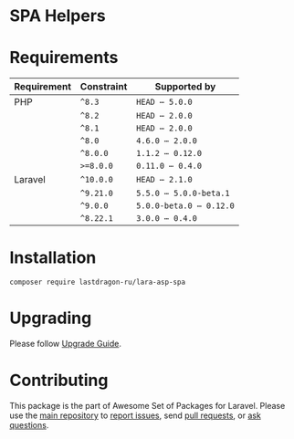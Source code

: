 # SPA Helpers

[include:exec]: <../../dev/artisan lara-asp-documentator:requirements>
[//]: # (start: 876a9177c0e8e3722ac84e8f3888245fc9070a64a87dedfe7c9d9ba2a13b374b)
[//]: # (warning: Generated automatically. Do not edit.)

# Requirements

| Requirement  | Constraint          | Supported by |
|--------------|---------------------|------------------|
|  PHP  | `^8.3` |   `HEAD ⋯ 5.0.0`   |
|  | `^8.2` |   `HEAD ⋯ 2.0.0`   |
|  | `^8.1` |   `HEAD ⋯ 2.0.0`   |
|  | `^8.0` |   `4.6.0 ⋯ 2.0.0`   |
|  | `^8.0.0` |   `1.1.2 ⋯ 0.12.0`   |
|  | `>=8.0.0` |   `0.11.0 ⋯ 0.4.0`   |
|  Laravel  | `^10.0.0` |   `HEAD ⋯ 2.1.0`   |
|  | `^9.21.0` |   `5.5.0 ⋯ 5.0.0-beta.1`   |
|  | `^9.0.0` |   `5.0.0-beta.0 ⋯ 0.12.0`   |
|  | `^8.22.1` |   `3.0.0 ⋯ 0.4.0`   |

[//]: # (end: 876a9177c0e8e3722ac84e8f3888245fc9070a64a87dedfe7c9d9ba2a13b374b)

[include:template]: ../../docs/Shared/Installation.md ({"data": {"package": "spa"}})
[//]: # (start: 457a42c9e8cb9eef36f7f83a3cdfc837870f5d9814b59bd304b8383789bc83fb)
[//]: # (warning: Generated automatically. Do not edit.)

# Installation

```shell
composer require lastdragon-ru/lara-asp-spa
```

[//]: # (end: 457a42c9e8cb9eef36f7f83a3cdfc837870f5d9814b59bd304b8383789bc83fb)

[include:file]: ../../docs/Shared/Upgrading.md
[//]: # (start: e9139abedb89f69284102c9112b548fd7add07cf196259916ea4f1c98977223b)
[//]: # (warning: Generated automatically. Do not edit.)

# Upgrading

Please follow [Upgrade Guide](UPGRADE.md).

[//]: # (end: e9139abedb89f69284102c9112b548fd7add07cf196259916ea4f1c98977223b)

[include:file]: ../../docs/Shared/Contributing.md
[//]: # (start: 057ec3a599c54447e95d6dd2e9f0f6a6621d9eb75446a5e5e471ba9b2f414b89)
[//]: # (warning: Generated automatically. Do not edit.)

# Contributing

This package is the part of Awesome Set of Packages for Laravel. Please use the [main repository](https://github.com/LastDragon-ru/lara-asp) to [report issues](https://github.com/LastDragon-ru/lara-asp/issues), send [pull requests](https://github.com/LastDragon-ru/lara-asp/pulls), or [ask questions](https://github.com/LastDragon-ru/lara-asp/discussions).

[//]: # (end: 057ec3a599c54447e95d6dd2e9f0f6a6621d9eb75446a5e5e471ba9b2f414b89)
